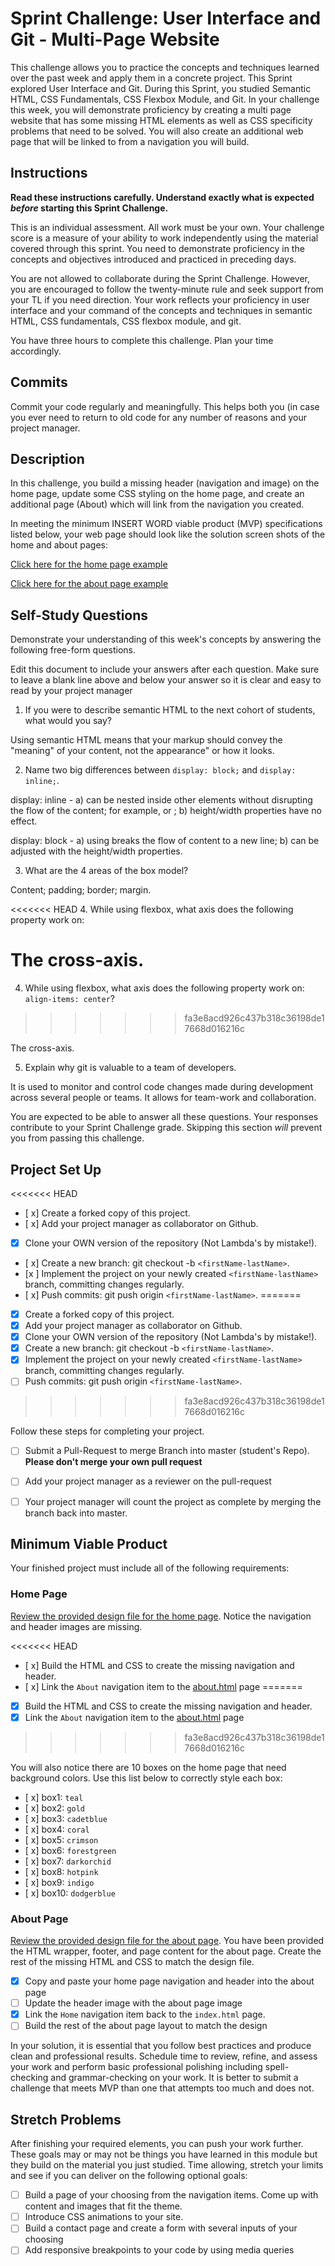 # Sprint Challenge: User Interface and Git - Multi-Page Website

This challenge allows you to practice the concepts and techniques learned over the past week and apply them in a concrete project. This Sprint explored User Interface and Git. During this Sprint, you studied Semantic HTML, CSS Fundamentals, CSS Flexbox Module, and Git. In your challenge this week, you will demonstrate proficiency by creating a multi page website that has some missing HTML elements as well as CSS specificity problems that need to be solved.  You will also create an additional web page that will be linked to from a navigation you will build.

## Instructions

**Read these instructions carefully. Understand exactly what is expected _before_ starting this Sprint Challenge.**

This is an individual assessment. All work must be your own. Your challenge score is a measure of your ability to work independently using the material covered through this sprint. You need to demonstrate proficiency in the concepts and objectives introduced and practiced in preceding days.

You are not allowed to collaborate during the Sprint Challenge. However, you are encouraged to follow the twenty-minute rule and seek support from your TL if you need direction. Your work reflects your proficiency in user interface and your command of the concepts and techniques in semantic HTML, CSS fundamentals, CSS flexbox module, and git.

You have three hours to complete this challenge. Plan your time accordingly.

## Commits

Commit your code regularly and meaningfully. This helps both you (in case you ever need to return to old code for any number of reasons and your project manager.

## Description

In this challenge, you build a missing header (navigation and image) on the home page, update some CSS styling on the home page, and create an additional page (About) which will link from the navigation you created.

In meeting the minimum INSERT WORD viable product (MVP) specifications listed below, your web page should look like the solution screen shots of the home and about pages:

[Click here for the home page example](https://tk-assets.lambdaschool.com/39a49225-8ac9-43da-aa90-514fd60ae99a_sprint-challenge-ui-home-example.png)

[Click here for the about page example](https://tk-assets.lambdaschool.com/ede1bb1a-63ff-4801-8c02-3efa2f603190_sprint-challenge-ui-about-example.png)

## Self-Study Questions

Demonstrate your understanding of this week's concepts by answering the following free-form questions.

Edit this document to include your answers after each question. Make sure to leave a blank line above and below your answer so it is clear and easy to read by your project manager

1. If you were to describe semantic HTML to the next cohort of students, what would you say?

Using semantic HTML means that your markup should convey the "meaning" of your content, not the appearance" or how it looks.

2. Name two big differences between ```display: block;``` and ```display: inline;```.

display: inline - a) can be nested inside other elements without disrupting the flow of the content; for example, <a> or <span>; b) height/width properties have no effect.

display: block - a) using breaks the flow of content to a new line; b) can
be adjusted with the height/width properties.

3. What are the 4 areas of the box model?

Content; padding; border; margin.

<<<<<<< HEAD
4. While using flexbox, what axis does the following property work on: 

The cross-axis.
=======
4. While using flexbox, what axis does the following property work on: ```align-items: center```?
>>>>>>> fa3e8acd926c437b318c36198de17668d016216c

The cross-axis.

5. Explain why git is valuable to a team of developers.

It is used to monitor and control code changes made during development across several people or teams.  It allows for team-work and collaboration.

You are expected to be able to answer all these questions. Your responses contribute to your Sprint Challenge grade. Skipping this section *will* prevent you from passing this challenge.

## Project Set Up

<<<<<<< HEAD
- [ x] Create a forked copy of this project.
- [ x] Add your project manager as collaborator on Github.
- [x] Clone your OWN version of the repository (Not Lambda's by mistake!).
- [ x] Create a new branch: git checkout -b `<firstName-lastName>`.
- [x ] Implement the project on your newly created `<firstName-lastName>` branch, committing changes regularly.
- [ x] Push commits: git push origin `<firstName-lastName>`.
=======
- [x] Create a forked copy of this project.
- [x] Add your project manager as collaborator on Github.
- [x] Clone your OWN version of the repository (Not Lambda's by mistake!).
- [x] Create a new branch: git checkout -b `<firstName-lastName>`.
- [x] Implement the project on your newly created `<firstName-lastName>` branch, committing changes regularly.
- [ ] Push commits: git push origin `<firstName-lastName>`.
>>>>>>> fa3e8acd926c437b318c36198de17668d016216c
 
Follow these steps for completing your project.

- [ ] Submit a Pull-Request to merge <firstName-lastName> Branch into master (student's  Repo). **Please don't merge your own pull request**
- [ ] Add your project manager as a reviewer on the pull-request
- [ ] Your project manager will count the project as complete by merging the branch back into master.
 


## Minimum Viable Product

Your finished project must include all of the following requirements:

### Home Page

[Review the provided design file for the home page](design-files/home.png).  Notice the navigation and header images are missing.

<<<<<<< HEAD
* [ x] Build the HTML and CSS to create the missing navigation and header.
* [ x] Link the `About` navigation item to the [about.html](about.html) page
=======
* [x] Build the HTML and CSS to create the missing navigation and header.
* [x] Link the `About` navigation item to the [about.html](about.html) page
>>>>>>> fa3e8acd926c437b318c36198de17668d016216c

You will also notice there are 10 boxes on the home page that need background colors.  Use this list below to correctly style each box:

* [ x] box1: `teal`
* [ x] box2: `gold`
* [ x] box3: `cadetblue`
* [ x] box4: `coral`
* [ x] box5: `crimson`
* [ x] box6: `forestgreen`
* [ x] box7: `darkorchid`
* [ x] box8: `hotpink`
* [ x] box9: `indigo`
* [ x] box10: `dodgerblue`

### About Page

[Review the provided design file for the about page](design-files/about.png). You have been provided the HTML wrapper, footer, and page content for the about page. Create the rest of the missing HTML and CSS to match the design file.

* [x] Copy and paste your home page navigation and header into the about page
* [ ] Update the header image with the about page image
* [x] Link the `Home` navigation item back to the `index.html` page.
* [ ] Build the rest of the about page layout to match the design

In your solution, it is essential that you follow best practices and produce clean and professional results. Schedule time to review, refine, and assess your work and perform basic professional polishing including spell-checking and grammar-checking on your work. It is better to submit a challenge that meets MVP than one that attempts too much and does not.

## Stretch Problems

After finishing your required elements, you can push your work further. These goals may or may not be things you have learned in this module but they build on the material you just studied. Time allowing, stretch your limits and see if you can deliver on the following optional goals:

* [ ] Build a page of your choosing from the navigation items.  Come up with content and images that fit the theme.  
* [ ] Introduce CSS animations to your site.
* [ ] Build a contact page and create a form with several inputs of your choosing
* [ ] Add responsive breakpoints to your code by using media queries

